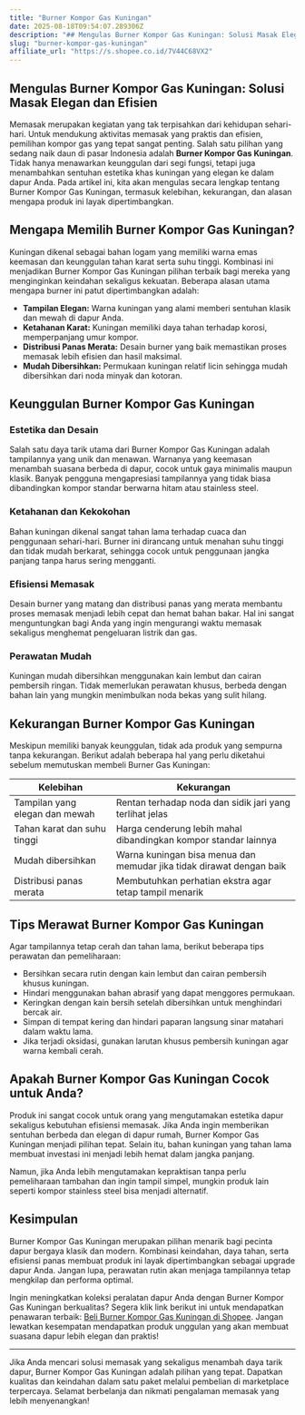 ```yaml
---
title: "Burner Kompor Gas Kuningan"
date: 2025-08-18T09:54:07.289306Z
description: "## Mengulas Burner Kompor Gas Kuningan: Solusi Masak Elegan dan Efisien..."
slug: "burner-kompor-gas-kuningan"
affiliate_url: "https://s.shopee.co.id/7V44C68VX2"
---
```

## Mengulas Burner Kompor Gas Kuningan: Solusi Masak Elegan dan Efisien

Memasak merupakan kegiatan yang tak terpisahkan dari kehidupan sehari-hari. Untuk mendukung aktivitas memasak yang praktis dan efisien, pemilihan kompor gas yang tepat sangat penting. Salah satu pilihan yang sedang naik daun di pasar Indonesia adalah **Burner Kompor Gas Kuningan**. Tidak hanya menawarkan keunggulan dari segi fungsi, tetapi juga menambahkan sentuhan estetika khas kuningan yang elegan ke dalam dapur Anda. Pada artikel ini, kita akan mengulas secara lengkap tentang Burner Kompor Gas Kuningan, termasuk kelebihan, kekurangan, dan alasan mengapa produk ini layak dipertimbangkan.

## Mengapa Memilih Burner Kompor Gas Kuningan?

Kuningan dikenal sebagai bahan logam yang memiliki warna emas keemasan dan keunggulan tahan karat serta suhu tinggi. Kombinasi ini menjadikan Burner Kompor Gas Kuningan pilihan terbaik bagi mereka yang menginginkan keindahan sekaligus kekuatan. Beberapa alasan utama mengapa burner ini patut dipertimbangkan adalah:

- **Tampilan Elegan:** Warna kuningan yang alami memberi sentuhan klasik dan mewah di dapur Anda.
- **Ketahanan Karat:** Kuningan memiliki daya tahan terhadap korosi, memperpanjang umur kompor.
- **Distribusi Panas Merata:** Desain burner yang baik memastikan proses memasak lebih efisien dan hasil maksimal.
- **Mudah Dibersihkan:** Permukaan kuningan relatif licin sehingga mudah dibersihkan dari noda minyak dan kotoran.

## Keunggulan Burner Kompor Gas Kuningan

### Estetika dan Desain

Salah satu daya tarik utama dari Burner Kompor Gas Kuningan adalah tampilannya yang unik dan menawan. Warnanya yang keemasan menambah suasana berbeda di dapur, cocok untuk gaya minimalis maupun klasik. Banyak pengguna mengapresiasi tampilannya yang tidak biasa dibandingkan kompor standar berwarna hitam atau stainless steel.

### Ketahanan dan Kekokohan

Bahan kuningan dikenal sangat tahan lama terhadap cuaca dan penggunaan sehari-hari. Burner ini dirancang untuk menahan suhu tinggi dan tidak mudah berkarat, sehingga cocok untuk penggunaan jangka panjang tanpa harus sering mengganti.

### Efisiensi Memasak

Desain burner yang matang dan distribusi panas yang merata membantu proses memasak menjadi lebih cepat dan hemat bahan bakar. Hal ini sangat menguntungkan bagi Anda yang ingin mengurangi waktu memasak sekaligus menghemat pengeluaran listrik dan gas.

### Perawatan Mudah

Kuningan mudah dibersihkan menggunakan kain lembut dan cairan pembersih ringan. Tidak memerlukan perawatan khusus, berbeda dengan bahan lain yang mungkin menimbulkan noda bekas yang sulit hilang.

## Kekurangan Burner Kompor Gas Kuningan

Meskipun memiliki banyak keunggulan, tidak ada produk yang sempurna tanpa kekurangan. Berikut adalah beberapa hal yang perlu diketahui sebelum memutuskan membeli Burner Gas Kuningan:

| Kelebihan | Kekurangan |
| --------- | --------- |
| Tampilan yang elegan dan mewah | Rentan terhadap noda dan sidik jari yang terlihat jelas |
| Tahan karat dan suhu tinggi | Harga cenderung lebih mahal dibandingkan kompor standar lainnya |
| Mudah dibersihkan | Warna kuningan bisa menua dan memudar jika tidak dirawat dengan baik |
| Distribusi panas merata | Membutuhkan perhatian ekstra agar tetap tampil menarik |

## Tips Merawat Burner Kompor Gas Kuningan

Agar tampilannya tetap cerah dan tahan lama, berikut beberapa tips perawatan dan pemeliharaan:

- Bersihkan secara rutin dengan kain lembut dan cairan pembersih khusus kuningan.
- Hindari menggunakan bahan abrasif yang dapat menggores permukaan.
- Keringkan dengan kain bersih setelah dibersihkan untuk menghindari bercak air.
- Simpan di tempat kering dan hindari paparan langsung sinar matahari dalam waktu lama.
- Jika terjadi oksidasi, gunakan larutan khusus pembersih kuningan agar warna kembali cerah.

## Apakah Burner Kompor Gas Kuningan Cocok untuk Anda?

Produk ini sangat cocok untuk orang yang mengutamakan estetika dapur sekaligus kebutuhan efisiensi memasak. Jika Anda ingin memberikan sentuhan berbeda dan elegan di dapur rumah, Burner Kompor Gas Kuningan menjadi pilihan tepat. Selain itu, bahan kuningan yang tahan lama membuat investasi ini menjadi lebih hemat dalam jangka panjang.

Namun, jika Anda lebih mengutamakan kepraktisan tanpa perlu pemeliharaan tambahan dan ingin tampil simpel, mungkin produk lain seperti kompor stainless steel bisa menjadi alternatif.

## Kesimpulan

Burner Kompor Gas Kuningan merupakan pilihan menarik bagi pecinta dapur bergaya klasik dan modern. Kombinasi keindahan, daya tahan, serta efisiensi panas membuat produk ini layak dipertimbangkan sebagai upgrade dapur Anda. Jangan lupa, perawatan rutin akan menjaga tampilannya tetap mengkilap dan performa optimal.

Ingin meningkatkan koleksi peralatan dapur Anda dengan Burner Kompor Gas Kuningan berkualitas? Segera klik link berikut ini untuk mendapatkan penawaran terbaik: [Beli Burner Kompor Gas Kuningan di Shopee](https://s.shopee.co.id/7V44C68VX2). Jangan lewatkan kesempatan mendapatkan produk unggulan yang akan membuat suasana dapur lebih elegan dan praktis!

---

Jika Anda mencari solusi memasak yang sekaligus menambah daya tarik dapur, Burner Kompor Gas Kuningan adalah pilihan yang tepat. Dapatkan kualitas dan keindahan dalam satu paket melalui pembelian di marketplace terpercaya. Selamat berbelanja dan nikmati pengalaman memasak yang lebih menyenangkan!